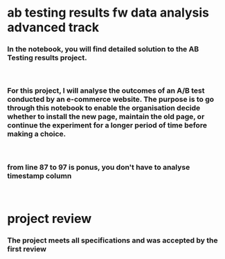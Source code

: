 # ab testing results fw data analysis advanced track
### In the notebook, you will find detailed solution to the AB Testing results project. 
<br>

### For this project, I will analyse the outcomes of an A/B test conducted by an e-commerce website. The purpose is to go through this notebook to enable the organisation decide whether to install the new page, maintain the old page, or continue the experiment for a longer period of time before making a choice.

<br>

### from line 87 to 97 is ponus, you don't have to analyse timestamp column

<br>

# project review 

### The project meets all specifications and was accepted by the first review


